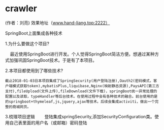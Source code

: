 # crawler
(作者：刘亮)
效果地址（www.hand-liang.top:2222）

SpringBoot上面集成各种技术

  1.为什么要做这个项目?
  
     	 最近使用SpringBoot进行开发。个人觉得SpringBoot简洁方便。想通过某种方式加强巩固SpringBoot技术。于是有了本项目。
	 
      
  2.本项目都使用到了哪些技术?
  
  	截止2018-01-03日本项目集成了SpringSecurity(用户登陆注册),Oauth2(密码模式，客户端模式获取token),mybatisPlus,liquibase,Nginx(映射静态资源),PaysAPI(第三方支付),fileUpload(文件上传),fileDownload(文件下载)，springBoot统一异常处理的配置以及读取，typeHandler等后台技术。在使用过程中会有各种技术的融合。前台使用的是的springboot+thymeleaf,js,jquery,ajax等技术。后续会集成activiti，做出一个完整的商城网页。
      
      
      
  3.梳理项目逻辑
    
    登陆集成springSecurity,添加SecurityConfiguration类。使用自己表里面的用户名（或邮箱）密码登陆

	
